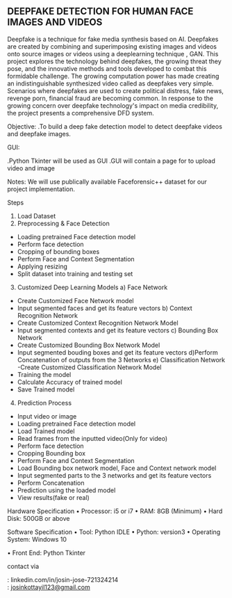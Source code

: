 DEEPFAKE DETECTION FOR HUMAN FACE IMAGES AND VIDEOS
---------------------------------------------------

Deepfake is a technique for fake media synthesis based on AI. Deepfakes are created by combining and superimposing existing images and videos onto source images or videos using a deeplearning technique , GAN.
This project explores the technology behind deepfakes, the growing threat they pose, and the innovative methods and tools developed to combat this formidable challenge.
The growing computation power has made creating an indistinguishable synthesized video called as deepfakes very simple.
Scenarios where deepfakes are used to create political distress, fake news, revenge porn, financial fraud are becoming common. 
In response to the growing concern over deepfake technology's impact on media credibility, the project presents a comprehensive DFD system.


Objective: 
.To build a deep fake detection model to detect deepfake videos and deepfake 
 images.

GUI: 

.Python Tkinter will be used as GUI
.GUI will contain a page for to upload video and image

Notes:
We will use publically available Faceforensic++ dataset for our project implementation.

Steps
1) Load Dataset
2) Preprocessing & Face Detection
- Loading pretrained Face detection model
- Perform face detection
- Cropping of bounding boxes 
- Perform Face and Context Segmentation
- Applying resizing
- Split dataset into training and testing set

  
3) Customized Deep Learning Models
a) Face Network 
- Create Customized Face Network model
- Input segmented faces and get its feature vectors
b) Context Recognition Network 
- Create Customized Context Recognition Network Model
- Input segmented contexts and get its feature vectors
c) Bounding Box Network
- Create Customized Bounding Box Network Model
- Input segmented bouding boxes and get its feature vectors
d)Perform Concatenation of outputs from the 3 Networks
e) Classification Network
-Create Customized Classification Network Model
- Training the model
- Calculate Accuracy of trained model
- Save Trained model

  
4) Prediction Process
- Input video or image
- Loading pretrained Face detection model
- Load Trained model
- Read frames from the inputted video(Only for video)
- Perform face detection
- Cropping Bounding box
- Perform Face and Context Segmentation
- Load Bounding box network model, Face and Context network model 
- Input segmented parts to the 3 networks and get its feature vectors
- Perform Concatenation
- Prediction using the loaded model
- View results(fake or real)

Hardware Specification
• Processor: i5 or i7 
• RAM: 8GB (Minimum)
• Hard Disk: 500GB or above


Software Specification
• Tool: Python IDLE
• Python: version3
• Operating System: Windows 10

• Front End: Python Tkinter


contact via

: linkedin.com/in/josin-jose-721324214   
: josinkottayil123@gmail.com
